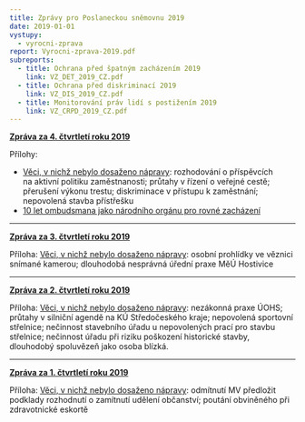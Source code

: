 ```yaml
---
title: Zprávy pro Poslaneckou sněmovnu 2019
date: 2019-01-01
vystupy:
  - vyrocni-zprava
report: Vyrocni-zprava-2019.pdf
subreports:
  - title: Ochrana před špatným zacházením 2019
    link: VZ_DET_2019_CZ.pdf
  - title: Ochrana před diskriminací 2019
    link: VZ_DIS_2019_CZ.pdf
  - title: Monitorování práv lidí s postižením 2019
    link: VZ_CRPD_2019_CZ.pdf
---
```


**[Zpráva za 4. čtvrtletí roku 2019](2019-IV-Q.pdf)**

Přílohy:

- [Věci, v nichž nebylo dosaženo nápravy](2019-IV-Q-sankce.pdf): rozhodování o příspěvcích na aktivní politiku zaměstnanosti; průtahy v řízení o veřejné cestě; přerušení výkonu trestu; diskriminace v přístupu k zaměstnání; nepovolená stavba přístřešku
- [10 let ombudsmana jako národního orgánu pro rovné zacházení](2019-IV-Q-Equality-Body.pdf)

---

**[Zpráva za 3. čtvrtletí roku 2019](2019-III-Q.pdf)**

Příloha: [Věci, v nichž nebylo dosaženo nápravy](2019-III-Q-sankce.pdf): osobní prohlídky ve věznici snímané kamerou; dlouhodobá nesprávná úřední praxe MěÚ Hostivice

---

**[Zpráva za 2. čtvrtletí roku 2019](2019-II-Q.pdf)**

Příloha: [Věci, v nichž nebylo dosaženo nápravy](2019-II-Q-sankce.pdf): nezákonná praxe ÚOHS; průtahy v silniční agendě na KÚ Středočeského kraje; nepovolená sportovní střelnice; nečinnost stavebního úřadu u nepovolených prací pro stavbu střelnice; nečinnost úřadu při riziku poškození historické stavby, dlouhodobý spoluvězeň jako osoba blízká.

---

**[Zpráva za 1. čtvrtletí roku 2019](2019-I-Q.pdf)**

Příloha: [Věci, v nichž nebylo dosaženo nápravy](2019-I-Q-sankce.pdf): odmítnutí MV předložit podklady rozhodnutí o zamítnutí udělení občanství; poutání obviněného při zdravotnické eskortě
